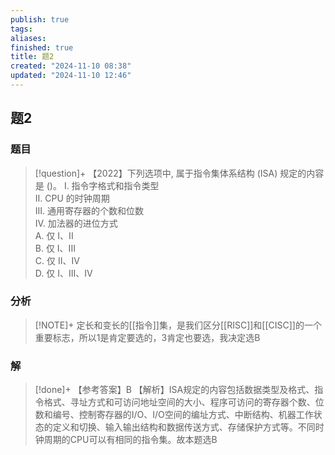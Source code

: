 ```yaml
---
publish: true
tags: 
aliases: 
finished: true
title: 题2
created: "2024-11-10 08:38"
updated: "2024-11-10 12:46"
---
```

## 题2
### 题目
> [!question]+
> 【2022】下列选项中, 属于指令集体系结构 (ISA) 规定的内容是 ()。 
> I. 指令字格式和指令类型  
> II. CPU 的时钟周期  
> III. 通用寄存器的个数和位数  
> IV. 加法器的进位方式  
> A. 仅 I、II  
> B. 仅 I、III  
> C. 仅 II、IV  
> D. 仅 I、III、IV
### 分析
> [!NOTE]+
> 定长和变长的[[指令]]集，是我们区分[[RISC]]和[[CISC]]的一个重要标志，所以1是肯定要选的，3肯定也要选，我决定选B
### 解
> [!done]+
> 【参考答案】B
> 【解析】ISA规定的内容包括数据类型及格式、指令格式、寻址方式和可访问地址空间的大小、程序可访问的寄存器个数、位数和编号、控制寄存器的I/O、I/O空间的编址方式、中断结构、机器工作状态的定义和切换、输入输出结构和数据传送方式、存储保护方式等。不同时钟周期的CPU可以有相同的指令集。故本题选B